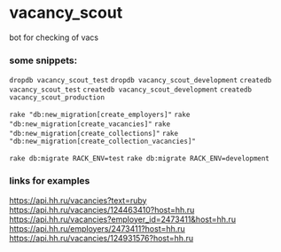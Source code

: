 # vacancy_scout
bot for checking of vacs

### some snippets:
`dropdb vacancy_scout_test`
`dropdb vacancy_scout_development`
`createdb vacancy_scout_test`
`createdb vacancy_scout_development`
`createdb vacancy_scout_production`

`rake "db:new_migration[create_employers]"`
`rake "db:new_migration[create_vacancies]"`
`rake "db:new_migration[create_collections]"`
`rake "db:new_migration[create_collection_vacancies]"`

`rake db:migrate RACK_ENV=test`
`rake db:migrate RACK_ENV=development`

### links for examples
https://api.hh.ru/vacancies?text=ruby
https://api.hh.ru/vacancies/124463410?host=hh.ru
https://api.hh.ru/vacancies?employer_id=2473411&host=hh.ru
https://api.hh.ru/employers/2473411?host=hh.ru
https://api.hh.ru/vacancies/124931576?host=hh.ru
